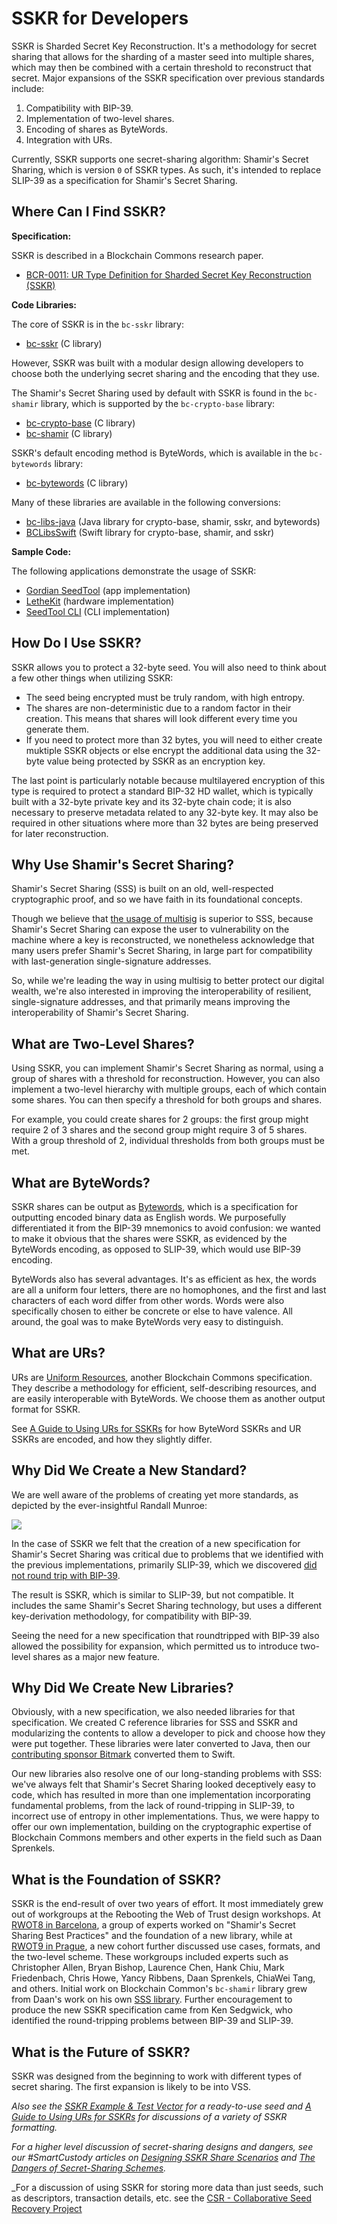 # SSKR for Developers

SSKR is Sharded Secret Key Reconstruction. It's a methodology for secret sharing 
that allows for the sharding of a master seed into multiple shares, which may then be combined with a certain threshold to reconstruct that secret. Major expansions of the SSKR specification over previous standards include:

1. Compatibility with BIP-39.
2. Implementation of two-level shares.
3. Encoding of shares as ByteWords.
4. Integration with URs.

Currently, SSKR supports one secret-sharing algorithm: Shamir's Secret Sharing, which is version `0` of SSKR types. As such, it's intended to replace SLIP-39 as a specification for Shamir's Secret Sharing.

## Where Can I Find SSKR?

**Specification:** 

SSKR is described in a Blockchain Commons research paper.

* [BCR-0011: UR Type Definition for Sharded Secret Key Reconstruction (SSKR)](https://github.com/BlockchainCommons/Research/blob/master/papers/bcr-2020-011-sskr.md)

**Code Libraries:**

The core of SSKR is in the `bc-sskr` library:

* [bc-sskr](https://github.com/blockchaincommons/bc-sskr) (C library)

However, SSKR was built with a modular design allowing developers to choose both the underlying secret sharing and the encoding that they use.

The Shamir's Secret Sharing used by default with SSKR is found in the `bc-shamir` library, which is supported by the `bc-crypto-base` library:

* [bc-crypto-base](https://github.com/blockchaincommons/bc-crypto-base) (C library)
* [bc-shamir](https://github.com/blockchaincommons/bc-shamir) (C library)

SSKR's default encoding method is ByteWords, which is available in the `bc-bytewords` library:

* [bc-bytewords](https://github.com/BlockchainCommons/bc-bytewords) (C library)

Many of these libraries are available in the following conversions:

* [bc-libs-java](https://github.com/BlockchainCommons/bc-libs-java) (Java library for crypto-base, shamir, sskr, and bytewords)
* [BCLibsSwift](https://github.com/BlockchainCommons/BCLibsSwift) (Swift library for crypto-base, shamir, and sskr)

**Sample Code:**

The following applications demonstrate the usage of SSKR:

* [Gordian SeedTool](https://github.com/BlockchainCommons/GordianSeedTool-iOS) (app implementation)
* [LetheKit](https://github.com/BlockchainCommons/bc-lethekit) (hardware implementation)
* [SeedTool CLI](https://github.com/BlockchainCommons/bc-seedtool-cli) (CLI implementation)

## How Do I Use SSKR?

SSKR allows you to protect a 32-byte seed. You will also need to think about a few other things when utilizing SSKR:

* The seed being encrypted must be truly random, with high entropy.
* The shares are non-deterministic due to a random factor in their creation. This means that shares will look different every time you generate them.
* If you need to protect more than 32 bytes, you will need to either create muktiple SSKR objects or else encrypt the additional data using the 32-byte value being protected by SSKR as an encryption key. 

The last point is particularly notable because multilayered encryption of this type is required to protect a standard BIP-32 HD wallet, which is typically built with a 32-byte private key and its 32-byte chain code; it is also necessary to preserve metadata related to any 32-byte key. It may also be required in other situations where more than 32 bytes are being preserved for later reconstruction.

## Why Use Shamir's Secret Sharing?

Shamir's Secret Sharing (SSS) is built on an old, well-respected cryptographic proof, and so we have faith in its foundational concepts. 

Though we believe that [the usage of multisig](https://github.com/BlockchainCommons/Gordian/blob/master/Docs/Multisig.md) is superior to SSS, because Shamir's Secret Sharing can expose the user to vulnerability on the machine where a key is reconstructed, we nonetheless acknowledge that many users prefer Shamir's Secret Sharing, in large part for compatibility with last-generation single-signature addresses. 

So, while we're leading the way in using multisig to better protect our digital wealth, we're also interested in improving the interoperability of resilient, single-signature addresses, and that primarily means improving the interoperability of Shamir's Secret Sharing.

## What are Two-Level Shares?

Using SSKR, you can implement Shamir's Secret Sharing as normal, using a group of shares with a threshold for reconstruction. However, you can also implement a two-level hierarchy with multiple groups, each of which contain some shares. You can then specify a threshold for both groups and shares.

For example, you could create shares for 2 groups: the first group might require 2 of 3 shares and the second group might require 3 of 5 shares. With a group threshold of 2, individual thresholds from both groups must be met.

## What are ByteWords?

SSKR shares can be output as [Bytewords](https://github.com/BlockchainCommons/Research/blob/master/papers/bcr-2020-012-bytewords.md), which is a specification for outputting encoded binary data as English words. We purposefully differentiated it from the BIP-39 mnemonics to avoid confusion: we wanted to make it obvious that the shares were SSKR, as evidenced by the ByteWords encoding, as opposed to SLIP-39, which would use BIP-39 encoding.

ByteWords also has several advantages. It's as efficient as hex, the words are all a uniform four letters, there are no homophones, and the first and last characters of each word differ from other words. Words were also specifically chosen to either be concrete or else to have valence. All around, the goal was to make ByteWords very easy to distinguish.

## What are URs?

URs are [Uniform Resources](https://github.com/BlockchainCommons/Research/blob/master/papers/bcr-2020-005-ur.md), another Blockchain Commons specification. They describe a methodology for efficient, self-describing resources, and are easily interoperable with ByteWords. We choose them as another output format for SSKR.

See [A Guide to Using URs for SSKRs](ur-3-sskrs.md) for how ByteWord SSKRs and UR SSKRs are encoded, and how they slightly differ.

## Why Did We Create a New Standard?

We are well aware of the problems of creating yet more standards, as depicted by the ever-insightful Randall Munroe:

![](https://imgs.xkcd.com/comics/standards.png)

In the case of SSKR we felt that the creation of a new specification for Shamir's Secret Sharing was critical due to problems that we identified with the previous implementations, primarily SLIP-39, which we discovered [did not round trip with BIP-39](https://github.com/BlockchainCommons/bc-lethekit/issues/38).

The result is SSKR, which is similar to SLIP-39, but not compatible. It includes the same Shamir's Secret Sharing technology, but uses a different key-derivation methodology, for compatibility with BIP-39.

Seeing the need for a new specification that roundtripped with BIP-39 also allowed the possibility for expansion, which permitted us to introduce two-level shares as a major new feature.

## Why Did We Create New Libraries?

Obviously, with a new specification, we also needed libraries for that specification. We created C reference libraries for SSS and SSKR and modularizing the contents to allow a developer to pick and choose how they were put together. These libraries were later converted to Java, then our [contributing sponsor Bitmark](https://bitmark.com/) converted them to Swift.

Our new libraries also resolve one of our long-standing problems with SSS: we've always felt that Shamir's Secret Sharing looked deceptively easy to code, which has resulted in more than one implementation incorporating fundamental problems, from the lack of round-tripping in SLIP-39, to incorrect use of entropy in other implementations. Thus, we were happy to offer our own implementation, building on the cryptographic expertise of Blockchain Commons members and other experts in the field such as Daan Sprenkels.

## What is the Foundation of SSKR?

SSKR is the end-result of over two years of effort. It most immediately grew out of workgroups at the Rebooting the Web of Trust design workshops. At [RWOT8 in Barcelona](https://github.com/WebOfTrustInfo/rwot8-barcelona), a group of experts worked on "Shamir's Secret Sharing Best Practices" and the foundation of a new library, while at [RWOT9 in Prague](https://github.com/WebOfTrustInfo/rwot9-prague), a new cohort further discussed use cases, formats, and the two-level scheme. These workgroups included experts such as Christopher Allen, Bryan Bishop, Laurence Chen, Hank Chiu, Mark Friedenbach, Chris Howe, Yancy Ribbens, Daan Sprenkels, ChiaWei Tang, and  others. Initial work on Blockchain Common's `bc-shamir` library grew from Daan's work on his own [SSS library](https://github.com/dsprenkels/sss). Further encouragement to produce the new SSKR specification came from Ken Sedgwick, who identified the round-tripping problems between BIP-39 and SLIP-39.

## What is the Future of SSKR?

SSKR was designed from the beginning to work with different types of secret sharing. The first expansion is likely to be into VSS.

_Also see the [SSKR Example & Test Vector](sskr-test-vector.md) for a ready-to-use seed and [A Guide to Using URs for SSKRs](https://github.com/BlockchainCommons/crypto-commons/blob/shannona-docs-sskr-request-response/Docs/ur-3-sskrs.md) for discussions of a variety of SSKR formatting._

_For a higher level discussion of secret-sharing designs and dangers, see our #SmartCustody articles on [Designing SSKR Share Scenarios](https://github.com/BlockchainCommons/SmartCustody/blob/master/Docs/SSKR-Sharing.md) and [The Dangers of Secret-Sharing Schemes](https://github.com/BlockchainCommons/SmartCustody/blob/master/Docs/SSKR-Dangers.md)._

_For a discussion of using SSKR for storing more data than just seeds, such as descriptors, transaction details, etc. see the [CSR - Collaborative Seed Recovery Project](https://github.com/BlockchainCommons/Gordian/blob/master/CSR/README.md)

